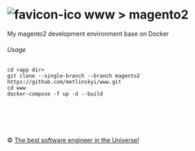 ![favicon-ico] www > magento2
=======

My magento2 development environment base on Docker

###### Usage

```
cd <app dir>
git clone --single-branch --branch magento2 https://github.com/metlinskyi/www.git
cd www
docker-compose -f up -d --build
```

&nbsp;
============
&copy; [The best software engineer in the Universe!](http://www.metlinskyi.com/)

[favicon-ico]: https://raw.github.com/metlinskyi/www/magento2/favicon.png